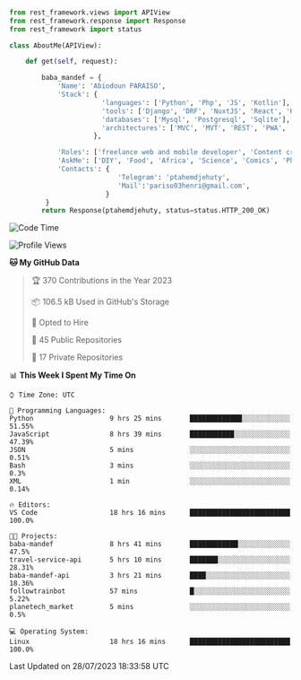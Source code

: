 ###
```python
from rest_framework.views import APIView
from rest_framework.response import Response
from rest_framework import status

class AboutMe(APIView):

    def get(self, request):

        baba_mandef = {
            'Name': 'Abiodoun PARAISO',
            'Stack': {
                       'languages': ['Python', 'Php', 'JS', 'Kotlin'],
                       'tools': ['Django', 'DRF', 'NuxtJS', 'React', 'Kotlin', 'Electron'],
                       'databases': ['Mysql', 'Postgresql', 'Sqlite'],
                       'architectures': ['MVC', 'MVT', 'REST', 'PWA', 'SPA', 'MicroServices']
                     },

            'Roles': ['freelance web and mobile developer', 'Content creator', 'Teacher', 'Mentor'],
            'AskMe': ['DIY', 'Food', 'Africa', 'Science', 'Comics', 'Photography', 'Tech', 'Programming'],
            'Contacts': {
                           'Telegram': 'ptahemdjehuty',
                           'Mail':'pariso03henri@gmail.com',
                        }
         }
        return Response(ptahemdjehuty, status=status.HTTP_200_OK)

```                    

<!--START_SECTION:waka-->
![Code Time](http://img.shields.io/badge/Code%20Time-706%20hrs%205%20mins-blue)

![Profile Views](http://img.shields.io/badge/Profile%20Views-0-blue)

**🐱 My GitHub Data** 

> 🏆 370 Contributions in the Year 2023
 > 
> 📦 106.5 kB Used in GitHub's Storage 
 > 
> 💼 Opted to Hire
 > 
> 📜 45 Public Repositories 
 > 
> 🔑 17 Private Repositories  
 > 
📊 **This Week I Spent My Time On** 

```text
⌚︎ Time Zone: UTC

💬 Programming Languages: 
Python                   9 hrs 25 mins       █████████████░░░░░░░░░░░░   51.55% 
JavaScript               8 hrs 39 mins       ███████████░░░░░░░░░░░░░░   47.39% 
JSON                     5 mins              ░░░░░░░░░░░░░░░░░░░░░░░░░   0.51% 
Bash                     3 mins              ░░░░░░░░░░░░░░░░░░░░░░░░░   0.3% 
XML                      1 min               ░░░░░░░░░░░░░░░░░░░░░░░░░   0.14%

🔥 Editors: 
VS Code                  18 hrs 16 mins      █████████████████████████   100.0%

🐱‍💻 Projects: 
baba-mandef              8 hrs 41 mins       ████████████░░░░░░░░░░░░░   47.5% 
travel-service-api       5 hrs 10 mins       ███████░░░░░░░░░░░░░░░░░░   28.31% 
baba-mandef-api          3 hrs 21 mins       ████░░░░░░░░░░░░░░░░░░░░░   18.36% 
followtrainbot           57 mins             █░░░░░░░░░░░░░░░░░░░░░░░░   5.22% 
planetech_market         5 mins              ░░░░░░░░░░░░░░░░░░░░░░░░░   0.5%

💻 Operating System: 
Linux                    18 hrs 16 mins      █████████████████████████   100.0%

```


 Last Updated on 28/07/2023 18:33:58 UTC
<!--END_SECTION:waka-->
